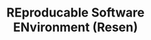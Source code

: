 ---
layout: default
description: Tackles the problem of reproducible research code. It helps users create
  portable "buckets" containing the development environment, analysis code, and data
  (using Docker & JupyterLab). Resen comes pre-installed with community-developed
  software.
notes: 'Type: Access Tool '
poc: Asti Bhatt
shortname: resen
timestamp: Fri, 11 Feb 2022 13:53:01 GMT
title: '

  REproducable Software ENvironment (Resen)'
tool/software: '

  REproducable Software ENvironment (Resen)'
type: access tool
uuid: 7e51b674-5ea3-4b37-ba93-92898d093afd
website_link: https://ingeo.datatransport.org/home/resen
---